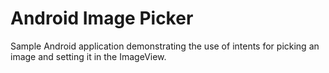# Android Image Picker
Sample Android application demonstrating the use of intents for picking an image and setting it in the ImageView.
